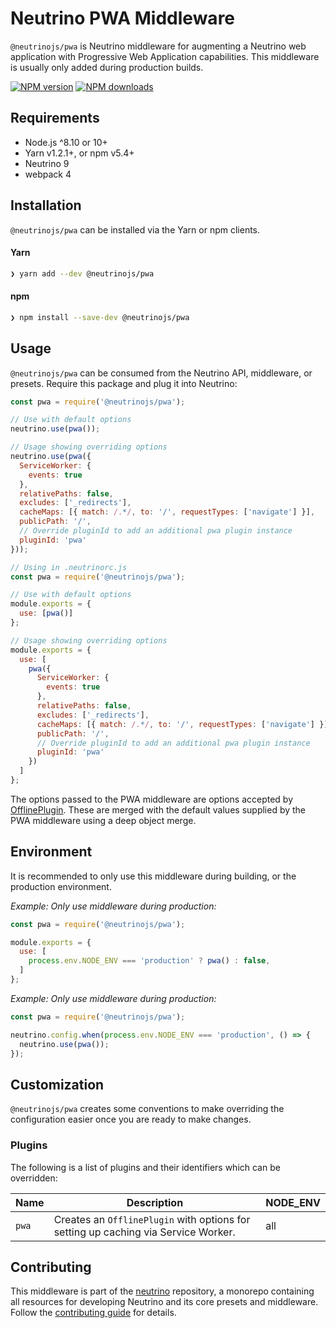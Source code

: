 # Neutrino PWA Middleware

`@neutrinojs/pwa` is Neutrino middleware for augmenting a Neutrino web application with Progressive Web
Application capabilities. This middleware is usually only added during production builds.

[![NPM version][npm-image]][npm-url]
[![NPM downloads][npm-downloads]][npm-url]

## Requirements

- Node.js ^8.10 or 10+
- Yarn v1.2.1+, or npm v5.4+
- Neutrino 9
- webpack 4

## Installation

`@neutrinojs/pwa` can be installed via the Yarn or npm clients.

#### Yarn

```bash
❯ yarn add --dev @neutrinojs/pwa
```

#### npm

```bash
❯ npm install --save-dev @neutrinojs/pwa
```

## Usage

`@neutrinojs/pwa` can be consumed from the Neutrino API, middleware, or presets. Require this package
and plug it into Neutrino:

```js
const pwa = require('@neutrinojs/pwa');

// Use with default options
neutrino.use(pwa());

// Usage showing overriding options
neutrino.use(pwa({
  ServiceWorker: {
    events: true
  },
  relativePaths: false,
  excludes: ['_redirects'],
  cacheMaps: [{ match: /.*/, to: '/', requestTypes: ['navigate'] }],
  publicPath: '/',
  // Override pluginId to add an additional pwa plugin instance
  pluginId: 'pwa'
}));
```

```js
// Using in .neutrinorc.js
const pwa = require('@neutrinojs/pwa');

// Use with default options
module.exports = {
  use: [pwa()]
};

// Usage showing overriding options
module.exports = {
  use: [
    pwa({
      ServiceWorker: {
        events: true
      },
      relativePaths: false,
      excludes: ['_redirects'],
      cacheMaps: [{ match: /.*/, to: '/', requestTypes: ['navigate'] }],
      publicPath: '/',
      // Override pluginId to add an additional pwa plugin instance
      pluginId: 'pwa'
    })
  ]
};
```

The options passed to the PWA middleware are options accepted by
[OfflinePlugin](https://github.com/NekR/offline-plugin). These are merged with the default values supplied by the PWA
middleware using a deep object merge.

## Environment

It is recommended to only use this middleware during building, or the production environment.

_Example: Only use middleware during production:_

```js
const pwa = require('@neutrinojs/pwa');

module.exports = {
  use: [
    process.env.NODE_ENV === 'production' ? pwa() : false,
  ]
};
```

_Example: Only use middleware during production:_

```js
const pwa = require('@neutrinojs/pwa');

neutrino.config.when(process.env.NODE_ENV === 'production', () => {
  neutrino.use(pwa());
});
```

## Customization

`@neutrinojs/pwa` creates some conventions to make overriding the configuration easier once you are ready to
make changes.

### Plugins

The following is a list of plugins and their identifiers which can be overridden:

| Name | Description | NODE_ENV |
| --- | --- | --- |
| `pwa` | Creates an `OfflinePlugin` with options for setting up caching via Service Worker. | all |

## Contributing

This middleware is part of the [neutrino](https://github.com/neutrinojs/neutrino) repository, a monorepo
containing all resources for developing Neutrino and its core presets and middleware. Follow the
[contributing guide](https://neutrinojs.org/contributing/) for details.

[npm-image]: https://img.shields.io/npm/v/@neutrinojs/pwa.svg
[npm-downloads]: https://img.shields.io/npm/dt/@neutrinojs/pwa.svg
[npm-url]: https://www.npmjs.com/package/@neutrinojs/pwa
